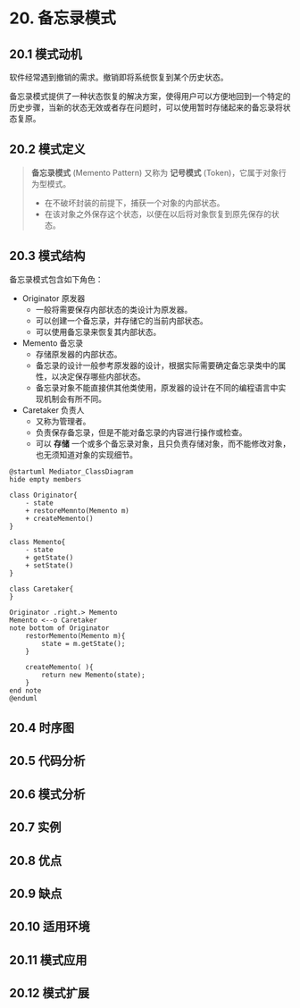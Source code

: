 # 20. 备忘录模式

## 20.1 模式动机

软件经常遇到撤销的需求。撤销即将系统恢复到某个历史状态。

备忘录模式提供了一种状态恢复的解决方案，使得用户可以方便地回到一个特定的历史步骤，当新的状态无效或者存在问题时，可以使用暂时存储起来的备忘录将状态复原。

## 20.2 模式定义

> **备忘录模式** (Memento Pattern) 又称为 **记号模式** (Token)，它属于对象行为型模式。
>
> - 在不破坏封装的前提下，捕获一个对象的内部状态。
> - 在该对象之外保存这个状态，以便在以后将对象恢复到原先保存的状态。

## 20.3 模式结构

备忘录模式包含如下角色：

- Originator 原发器
  - 一般将需要保存内部状态的类设计为原发器。
  - 可以创建一个备忘录，并存储它的当前内部状态。  
  - 可以使用备忘录来恢复其内部状态。
- Memento 备忘录
  - 存储原发器的内部状态。
  - 备忘录的设计一般参考原发器的设计，根据实际需要确定备忘录类中的属性，以决定保存哪些内部状态。
  - 备忘录对象不能直接供其他类使用，原发器的设计在不同的编程语言中实现机制会有所不同。
- Caretaker 负责人
  - 又称为管理者。
  - 负责保存备忘录，但是不能对备忘录的内容进行操作或检查。
  - 可以 **存储** 一个或多个备忘录对象，且只负责存储对象，而不能修改对象，也无须知道对象的实现细节。  

```PlantUML
@startuml Mediator_ClassDiagram
hide empty members

class Originator{
    - state
    + restoreMemnto(Memento m)
    + createMemento()
}

class Memento{
    - state
    + getState()
    + setState()
}

class Caretaker{
}

Originator .right.> Memento
Memento <--o Caretaker
note bottom of Originator
    restorMemento(Memento m){
        state = m.getState();
    }

    createMemento( ){
        return new Memento(state);
    }
end note
@enduml
```


## 20.4 时序图

## 20.5 代码分析

## 20.6 模式分析

## 20.7 实例

## 20.8 优点

## 20.9 缺点

## 20.10 适用环境

## 20.11 模式应用

## 20.12 模式扩展

